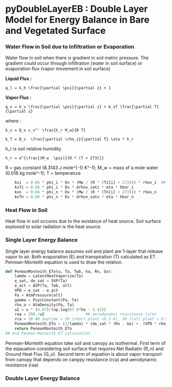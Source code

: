 # pyDoubleLayerEB : Double Layer Model for Energy Balance in Bare and Vegetated Surface

### Water Flow in Soil due to Infiltration or Evaporation
Water flow in soil when there is gradient in soil matric pressure. The gradient could occur through infiltration (water in soil surface) or evaporation flux (vapor movement in soil surface)

**Liquid Flux :**

`q_l = k_h \frac{\partial \psi}{\partial z} + 1`

**Vapor Flux :**

`q_v = k_v \frac{\partial \psi}{\partial z} + k_vT \frac{\partial T}{\partial z}`

where :

`k_v = D_v c_v^' \frac{h_r M_w}{R T}`

`k_T = D_v  \frac{\partial \rho_s}{\partial T} \eta * h_r`

h_r is soil relative humidity

`h_r = e^{\frac{(M_w  \psi)}{R * (T + 273)}}`

R = gas constant (8.3143 J mole^{-1} K^-1); M_w = mass of a mole water (0.018 kg mole^-1); T = temperature

```python
    kvi  = 0.66 * phi_i * Dv * (Mw / (R * (Ti[i] + 273))) * rhov_i  ## Dv, Mw inputted in spreedsheet
    kvTi = 0.66 * phi_i * Dv * drhov_sati * eta * hbar_i
    kvn  = 0.66 * phi_n * Dv * (Mw / (R * (Tn[i] + 273))) * rhov_n
    kvTn = 0.66 * phi_n * Dv * drhov_satn * eta * hbar_n
```


### Heat Flow in Soil
Heat flow in soil occures due to the existance of heat source. Soil surface explosed to solar radiation is the heat source. 

### Single Layer Energy Balance
Single layer energy balance assumes soil and plant are 1-layer that release vapor to air. Both evaporation (E) and transpiration (T) calculated as ET. Penman-Monteith equation is used to draw the relation. 

```python
def PenmanMonteith_ETo(u, Ta, Twb, ha, Rn, Go):
    lamda = LatentHeatVaporize(Ta)
    e_sat, de_sat = SVP(Ta)   
    e_act = AVP(Ta, Twb, alt)
    VPD = e_sat - e_act   
    Pa = AtmPressure(alt)
    gamma = PsycConstant(Pa, Ta)
    rho_a = AtmDensity(Pa, Ta)     
    u2 = u * (4.87)/(np.log(67.8*ha - 5.42))
    raa = 208./u2 				   ## aerodynamic resistance (s/m)
    rca = 30 ## daytime = 50 (short plant <0.5 m), 30 (tall plant > 0.5), nighttime = 200 (s/m)
    PenmanMonteith_ETo = (1/lamda) * (de_sat * (Rn - Go) +  (VPD * rho_a * Cp)/raa)/(de_sat + gamma * (1+(rca/raa)))
    return PenmanMonteith_ETo
## end Penman-Monteith ET calculation
```
Penman-Monteith equation take soil and canopy as isothermal. First term of the eqiauation considering soil surface that requires Net Radiatin (R_n) and Ground Heat Flux (G_o). Second term of equation is about vapor transport from canopy that depends on canppy resistance (rca) and aerodynamic resistance (raa)

### Double Layer Energy Balance